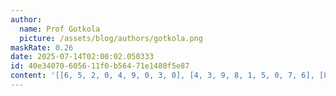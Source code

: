 ```yaml
---
author:
  name: Prof Gotkola
  picture: /assets/blog/authors/gotkola.png
maskRate: 0.26
date: 2025-07-14T02:00:02.050333
id: 40e34070-6056-11f0-b564-71e1480f5e87
content: '[[6, 5, 2, 0, 4, 9, 0, 3, 0], [4, 3, 9, 8, 1, 5, 0, 7, 6], [8, 0, 7, 6, 3, 2, 5, 0, 9], [0, 4, 5, 2, 8, 6, 3, 1, 0], [1, 7, 0, 5, 9, 4, 6, 2, 0], [2, 0, 6, 0, 7, 3, 4, 0, 5], [5, 9, 4, 3, 6, 0, 1, 8, 2], [7, 2, 8, 0, 5, 0, 9, 0, 3], [0, 0, 1, 0, 2, 8, 7, 5, 0]]'
---
```

